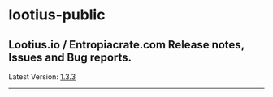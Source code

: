 # lootius-public
Lootius.io / Entropiacrate.com Release notes, Issues and Bug reports.
---
Latest Version: [1.3.3](https://github.com/strategy-nerd/lootius-public/blob/main/CHANGELOG.md#133---2025-10-16)


---
